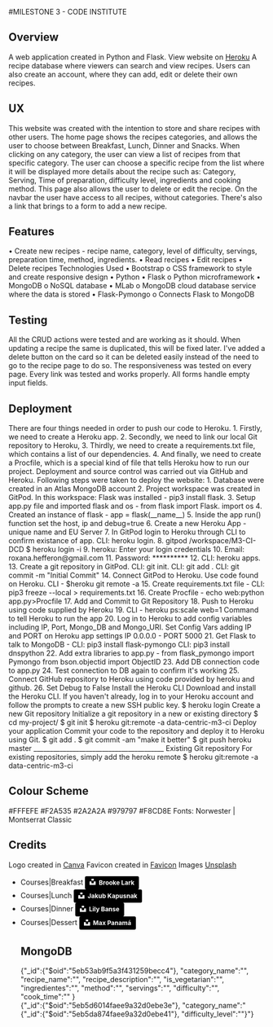 #MILESTONE 3 - CODE INSTITUTE
<h2>Overview</h2>
A web application created in Python and Flask. 
View website on <a href="https://milestone3-data-centric.herokuapp.com/" target="_blank">Heroku</a>
A recipe database where viewers can search and view recipes. 
Users can also create an account, where they can add, edit or delete their own recipes.
<h2>UX</h2>
This website was created with the intention to store and share recipes with other users. The home page shows the recipes categories, and allows the user to choose between Breakfast, Lunch, Dinner and Snacks. When clicking on any category, the user can view a list of recipes from that specific category. The user can choose a specific recipe from the list where it will be displayed more details about the recipe such as: Category, Serving, Time of preparation, difficulty level, ingredients and cooking method. This page also allows the user to delete or edit the recipe. On the navbar the user have access to all recipes, without categories. There's also a link that brings to a form to add a new recipe.
<h2>Features</h2>
•	Create new recipes - recipe name, category, level of difficulty, servings, preparation time, method, ingredients.
•	Read recipes
•	Edit recipes
•	Delete recipes
Technologies Used
•	Bootstrap
o	CSS framework to style and create responsive design
•	Python
•	Flask
o	Python microframework
•	MongoDB
o	NoSQL database
•	MLab
o	MongoDB cloud database service where the data is stored
•	Flask-Pymongo
o	Connects Flask to MongoDB
<h2>Testing</h2>
All the CRUD actions were tested and are working as it should. When updating a recipe the same is duplicated, this will be fixed later. I've added a delete button on the card so it can be deleted easily instead of the need to go to the recipe page to do so. The responsiveness was tested on every page. Every link was tested and works properly. All forms handle empty input fields.
<h2>Deployment</h2>
There are four things needed in order to push our code to Heroku.
1.	Firstly, we need to create a Heroku app.
2.	Secondly, we need to link our local Git repository to Heroku, 
3.	Thirdly, we need to create a requirements.txt file, which contains a list of our dependencies.
4.	And finally, we need to create a Procfile, which is a special kind of file that tells Heroku how to run our project.
Deployment and source control was carried out via GitHub and Heroku. Following steps were taken to deploy the website:
1.	Database were created in an Atlas MongoDB account
2.	Project workspace was created in GitPod. In this workspace: Flask was installed - pip3 install flask.
3.	Setup app.py file and imported flask and os - from flask import Flask. import os
4.	Created an instance of flask - app = flask(__name__)
5.	Inside the app run() function set the host, ip and debug=true
6.	Create a new Heroku App - unique name and EU Server
7.	In GitPod login to Heroku through CLI to confirm existance of app. CLI: heroku login. 
8.	gitpod /workspace/M3-CI-DCD $ heroku login -i
9.	heroku: Enter your login credentials
10.	Email: roxana.hefferon@gmail.com
11.	Password: **********
12.	CLI: heroku apps.
13.	Create a git repository in GitPod. CLI: git init. CLI: git add . CLI: git commit -m "Initial Commit"
14.	Connect GitPod to Heroku. Use code found on Heroku. CLI - $heroku git remote -a 
15.	Create requirements.txt file - CLI: pip3 freeze --local > requirements.txt
16.	Create Procfile - echo web:python app.py>Procfile
17.	Add and Commit to Git Repository
18.	Push to Heroku using code supplied by Heroku
19.	CLI - heroku ps:scale web=1 Command to tell Heroku to run the app
20.	Log in to Heroku to add config variables including IP, Port, Mongo_DB and Mongo_URI. Set Config Vars adding IP and PORT on Heroku app settings
IP 0.0.0.0 - PORT 5000
21.	Get Flask to talk to MongoDB - CLI: pip3 install flask-pymongo CLI: pip3 install dnspython
22.	Add extra libraries to app.py - from flask_pymongo import Pymongo from bson.objectid import ObjectID
23.	Add DB connection code to app.py
24.	Test connection to DB again to confirm it's working
25.	Connect GitHub repository to Heroku using code provided by heroku and github.
26.	Set Debug to False
Install the Heroku CLI
Download and install the Heroku CLI.
If you haven't already, log in to your Heroku account and follow the prompts to create a new SSH public key.
$ heroku login
Create a new Git repository
Initialize a git repository in a new or existing directory
$ cd my-project/
$ git init
$ heroku git:remote -a data-centric-m3-ci
Deploy your application
Commit your code to the repository and deploy it to Heroku using Git.
$ git add .
$ git commit -am "make it better"
$ git push heroku master
________________________________________
Existing Git repository
For existing repositories, simply add the heroku remote
$ heroku git:remote -a data-centric-m3-ci

<h2>Colour Scheme</h2>

#FFFEFE
#F2A535
#2A2A2A
#979797
#F8CD8E
Fonts: Norwester | Montserrat Classic

<h2>Credits</h2>
Logo created in <a href="https://www.canva.com/">Canva</a>
Favicon created in <a href="https://www.favicon-generator.org/">Favicon</a>
Images <a href="www.unsplash.com">Unsplash</a>
<ul>
<li>Courses|Breakfast <a style="background-color:black;color:white;text-decoration:none;padding:4px 6px;font-family:-apple-system, BlinkMacSystemFont, &quot;San Francisco&quot;, &quot;Helvetica Neue&quot;, Helvetica, Ubuntu, Roboto, Noto, &quot;Segoe UI&quot;, Arial, sans-serif;font-size:12px;font-weight:bold;line-height:1.2;display:inline-block;border-radius:3px" href="https://unsplash.com/@brookelark?utm_medium=referral&amp;utm_campaign=photographer-credit&amp;utm_content=creditBadge" target="_blank" rel="noopener noreferrer" title="Download free do whatever you want high-resolution photos from Brooke Lark"><span style="display:inline-block;padding:2px 3px"><svg xmlns="http://www.w3.org/2000/svg" style="height:12px;width:auto;position:relative;vertical-align:middle;top:-2px;fill:white" viewBox="0 0 32 32"><title>unsplash-logo</title><path d="M10 9V0h12v9H10zm12 5h10v18H0V14h10v9h12v-9z"></path></svg></span><span style="display:inline-block;padding:2px 3px">Brooke Lark</span></a></li>
<li>Courses|Lunch <a style="background-color:black;color:white;text-decoration:none;padding:4px 6px;font-family:-apple-system, BlinkMacSystemFont, &quot;San Francisco&quot;, &quot;Helvetica Neue&quot;, Helvetica, Ubuntu, Roboto, Noto, &quot;Segoe UI&quot;, Arial, sans-serif;font-size:12px;font-weight:bold;line-height:1.2;display:inline-block;border-radius:3px" href="https://unsplash.com/@foodiesfeed?utm_medium=referral&amp;utm_campaign=photographer-credit&amp;utm_content=creditBadge" target="_blank" rel="noopener noreferrer" title="Download free do whatever you want high-resolution photos from Jakub Kapusnak"><span style="display:inline-block;padding:2px 3px"><svg xmlns="http://www.w3.org/2000/svg" style="height:12px;width:auto;position:relative;vertical-align:middle;top:-2px;fill:white" viewBox="0 0 32 32"><title>unsplash-logo</title><path d="M10 9V0h12v9H10zm12 5h10v18H0V14h10v9h12v-9z"></path></svg></span><span style="display:inline-block;padding:2px 3px">Jakub Kapusnak</span></a> </li>
<li>Courses|Dinner <a style="background-color:black;color:white;text-decoration:none;padding:4px 6px;font-family:-apple-system, BlinkMacSystemFont, &quot;San Francisco&quot;, &quot;Helvetica Neue&quot;, Helvetica, Ubuntu, Roboto, Noto, &quot;Segoe UI&quot;, Arial, sans-serif;font-size:12px;font-weight:bold;line-height:1.2;display:inline-block;border-radius:3px" href="https://unsplash.com/@lvnatikk?utm_medium=referral&amp;utm_campaign=photographer-credit&amp;utm_content=creditBadge" target="_blank" rel="noopener noreferrer" title="Download free do whatever you want high-resolution photos from Lily Banse"><span style="display:inline-block;padding:2px 3px"><svg xmlns="http://www.w3.org/2000/svg" style="height:12px;width:auto;position:relative;vertical-align:middle;top:-2px;fill:white" viewBox="0 0 32 32"><title>unsplash-logo</title><path d="M10 9V0h12v9H10zm12 5h10v18H0V14h10v9h12v-9z"></path></svg></span><span style="display:inline-block;padding:2px 3px">Lily Banse</span></a></li>
<li>Courses|Dessert <a style="background-color:black;color:white;text-decoration:none;padding:4px 6px;font-family:-apple-system, BlinkMacSystemFont, &quot;San Francisco&quot;, &quot;Helvetica Neue&quot;, Helvetica, Ubuntu, Roboto, Noto, &quot;Segoe UI&quot;, Arial, sans-serif;font-size:12px;font-weight:bold;line-height:1.2;display:inline-block;border-radius:3px" href="https://unsplash.com/@imaxpanama?utm_medium=referral&amp;utm_campaign=photographer-credit&amp;utm_content=creditBadge" target="_blank" rel="noopener noreferrer" title="Download free do whatever you want high-resolution photos from Max Panamá"><span style="display:inline-block;padding:2px 3px"><svg xmlns="http://www.w3.org/2000/svg" style="height:12px;width:auto;position:relative;vertical-align:middle;top:-2px;fill:white" viewBox="0 0 32 32"><title>unsplash-logo</title><path d="M10 9V0h12v9H10zm12 5h10v18H0V14h10v9h12v-9z"></path></svg></span><span style="display:inline-block;padding:2px 3px">Max Panamá</span></a></li>
<h2>MongoDB</h2>
{"_id":{"$oid":"5eb53ab9f5a3f431259becc4"},
"category_name":"",
"recipe_name":"",
"recipe_description":"",
"is_vegetarian":"",
"ingredientes":"",
"method":"",
"servings":"",
"difficulty":"",
"cook_time":""
}
<br>
{"_id":{"$oid":"5eb5d6014faee9a32d0ebe3e"},
"category_name":"
<br>
{"_id":{"$oid":"5eb5da874faee9a32d0ebe41"},
"difficulty_level":""}"}

<h2></h2>
<h2></h2>

